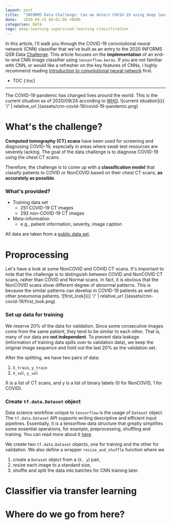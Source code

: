 ```yaml
---
layout: post
title:  "INFORMS Data Challenge: Can we detect COVID-19 using deep learning?"
date:   2020-09-25 08:01:00 +0800
categories: DATA
tags: deep-learning supervised-learning classification
---
```


In this article, I'll walk you through the COVID-19 convolutional neural network (CNN) classifier that we've built as an entry to the 2020 INFORMS QSR Data [Challenge](https://connect.informs.org/HigherLogic/System/DownloadDocumentFile.ashx?DocumentFileKey=f404f7b8-fcd6-75d5-f7a7-d262eab132e7). This article focuses on the **implementation** of an end-to-end CNN image classifier using `tensorflow.keras`. If you are not familiar with CNN, or would like a refresher on the key features of CNNs, I highly recommend reading [Introduction to convolutional neural network](http://yangxiaozhou.github.io/data/2020-09-24-intro-to-cnn.html) first. 

* TOC
{:toc}

------------------------------------------------------------------------------

The COVID-19 pandemic has changed lives around the world. This is the current situation as of 2020/09/24 according to [WHO](https://covid19.who.int/). 
![current situation]({{ '/' | relative_url }}assets/cnn-covid-19/covid-19-pandemic.png) 


# What's the challenge?

**Computed tomography (CT) scans** have been used for screening and diagnosing COVID-19, especially in areas where swab test resources are severely lacking. The goal of the data challenge is to diagnose COVID-19 using the chest CT scans.

Therefore, the challenge is to come up with a **classification model** that classify patients to COVID or NonCOVID based on their chest CT scans, **as accurately as possible**.

### What's provided?

- Training data set
    - 251 COVID-19 CT images
    - 292 non-COVID-19 CT images
- Meta-information
    - e.g., patient information, severity, image caption
    
All data are taken from a [public data set](https://github.com/UCSD-AI4H/COVID-CT).


# Proprocessing

Let's have a look at some NonCOVID and COVID CT scans. It's important to note that the challenge is to distinguish between COVID and NonCOVID CT scans, rather than COVID and Normal scans. In fact, it is obvious that the NonCOVID scans show different degree of abnormal patterns. This is because the similar patterns can develop in COVID-19 patients as well as other pneumonia patients. 
![first_look]({{ '/' | relative_url }}assets/cnn-covid-19/first_look.png) 

### Set up data for training
We reserve 20% of the data for validation. Since some consecutive images come from the same patient, they tend to be similar to each other.  That is, many of our data are **not independent**. To prevent data leakage (information of training data spills over to validation data), we keep the original image sequence and hold out the last 20% as the validation set. 

After the splitting, we have two pairs of data:
1. `X_train`, `y_train`
2. `X_val`, `y_val`

X is a list of CT scans, and y is a list of binary labels (0 for NonCOVID, 1 for COVID).

### Create `tf.data.Dataset` object

Data science workflow unique to `tensorflow` is the usage of `Dataset` object. The `tf.data.Dataset` API supports writing descriptive and efficient input pipelines. Essentially, it is a tensorflow data structure that greatly simplifies some essential operations, for example, preprocessing, shuffling and training. You can read more about it [here](https://www.tensorflow.org/api_docs/python/tf/data/Dataset#shuffle).

We create two `tf.data.Dataset` objects, one for training and the other for validation. We also define a wrapper `resize_and_shuffle` function where we 
1. create a `Dataset` object from a (`X, y`) pair,
2. resize each image to a standard size,
3. shuffle and split the data into batches for CNN training later.

# Classifier via transfer learning

# Where do we go from here?

